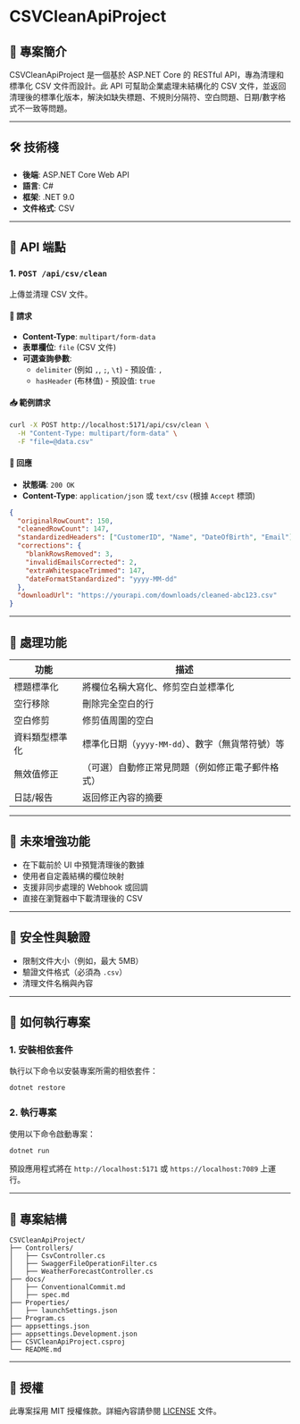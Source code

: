 # CSVCleanApiProject

## 📌 專案簡介

CSVCleanApiProject 是一個基於 ASP.NET Core 的 RESTful API，專為清理和標準化 CSV 文件而設計。此 API 可幫助企業處理未結構化的 CSV 文件，並返回清理後的標準化版本，解決如缺失標題、不規則分隔符、空白問題、日期/數字格式不一致等問題。

---

## 🛠️ 技術棧

- **後端**: ASP.NET Core Web API
- **語言**: C#
- **框架**: .NET 9.0
- **文件格式**: CSV

---

## 📁 API 端點

### 1. `POST /api/csv/clean`

上傳並清理 CSV 文件。

#### 🔹 請求

- **Content-Type**: `multipart/form-data`
- **表單欄位**: `file` (CSV 文件)
- **可選查詢參數**:
  - `delimiter` (例如 `,`, `;`, `\t`) - 預設值: `,`
  - `hasHeader` (布林值) - 預設值: `true`

#### 📥 範例請求

```bash
curl -X POST http://localhost:5171/api/csv/clean \
  -H "Content-Type: multipart/form-data" \
  -F "file=@data.csv"
```

#### 🔹 回應

- **狀態碼**: `200 OK`
- **Content-Type**: `application/json` 或 `text/csv` (根據 `Accept` 標頭)

```json
{
  "originalRowCount": 150,
  "cleanedRowCount": 147,
  "standardizedHeaders": ["CustomerID", "Name", "DateOfBirth", "Email"],
  "corrections": {
    "blankRowsRemoved": 3,
    "invalidEmailsCorrected": 2,
    "extraWhitespaceTrimmed": 147,
    "dateFormatStandardized": "yyyy-MM-dd"
  },
  "downloadUrl": "https://yourapi.com/downloads/cleaned-abc123.csv"
}
```

---

## 🔄 處理功能

| 功能                     | 描述                                                                 |
|--------------------------|--------------------------------------------------------------------|
| 標題標準化               | 將欄位名稱大寫化、修剪空白並標準化                                  |
| 空行移除                 | 刪除完全空白的行                                                   |
| 空白修剪                 | 修剪值周圍的空白                                                   |
| 資料類型標準化           | 標準化日期（`yyyy-MM-dd`）、數字（無貨幣符號）等                     |
| 無效值修正               | （可選）自動修正常見問題（例如修正電子郵件格式）                     |
| 日誌/報告                | 返回修正內容的摘要                                                 |

---

## 🧪 未來增強功能

- 在下載前於 UI 中預覽清理後的數據
- 使用者自定義結構的欄位映射
- 支援非同步處理的 Webhook 或回調
- 直接在瀏覽器中下載清理後的 CSV

---

## 🔐 安全性與驗證

- 限制文件大小（例如，最大 5MB）
- 驗證文件格式（必須為 `.csv`）
- 清理文件名稱與內容

---

## 🚀 如何執行專案

### 1. 安裝相依套件

執行以下命令以安裝專案所需的相依套件：

```bash
dotnet restore
```

### 2. 執行專案

使用以下命令啟動專案：

```bash
dotnet run
```

預設應用程式將在 `http://localhost:5171` 或 `https://localhost:7089` 上運行。

---

## 📂 專案結構

```
CSVCleanApiProject/
├── Controllers/
│   ├── CsvController.cs
│   ├── SwaggerFileOperationFilter.cs
│   ├── WeatherForecastController.cs
├── docs/
│   ├── ConventionalCommit.md
│   ├── spec.md
├── Properties/
│   ├── launchSettings.json
├── Program.cs
├── appsettings.json
├── appsettings.Development.json
├── CSVCleanApiProject.csproj
└── README.md
```

---

## 📜 授權

此專案採用 MIT 授權條款。詳細內容請參閱 [LICENSE](LICENSE) 文件。